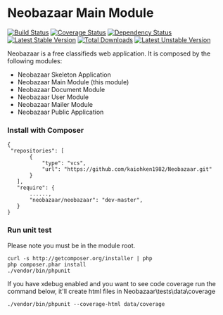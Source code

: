 Neobazaar Main Module
=====================

[![Build Status](https://travis-ci.org/kaiohken1982/Neobazaar.png)](https://travis-ci.org/kaiohken1982/Neobazaar)
[![Coverage Status](https://coveralls.io/repos/kaiohken1982/Neobazaar/badge.png)](https://coveralls.io/r/kaiohken1982/Neobazaar)
[![Dependency Status](https://www.versioneye.com/user/projects/52c4ad43ec13757ae600003a/badge.png)](https://www.versioneye.com/user/projects/52c4ad43ec13757ae600003a)
[![Latest Stable Version](https://poser.pugx.org/neobazaar/neobazaar/v/stable.png)](https://packagist.org/packages/neobazaar/neobazaar)
[![Total Downloads](https://poser.pugx.org/neobazaar/neobazaar/downloads.png)](https://packagist.org/packages/neobazaar/neobazaar)
[![Latest Unstable Version](https://poser.pugx.org/neobazaar/neobazaar/v/unstable.png)](https://packagist.org/packages/neobazaar/neobazaar)

Neobazaar is a free classifieds web application.
It is composed by the following modules:

- Neobazaar Skeleton Application 
- Neobazaar Main Module (this module)
- Neobazaar Document Module
- Neobazaar User Module 
- Neobazaar Mailer Module 
- Neobazaar Public Application

### Install with Composer
 ```
{
  "repositories": [
        {
            "type": "vcs",
            "url": "https://github.com/kaiohken1982/Neobazaar.git"
        }
    ],
    "require": {
        ......,
        "neobazaar/neobazaar": "dev-master",
    }
}
 ```

### Run unit test
 
Please note you must be in the module root.

```
curl -s http://getcomposer.org/installer | php
php composer.phar install
./vendor/bin/phpunit 
```

If you have xdebug enabled and you want to see code coverage 
run the command below, it'll create html files in 
Neobazaar\tests\data\coverage

```
./vendor/bin/phpunit --coverage-html data/coverage
```